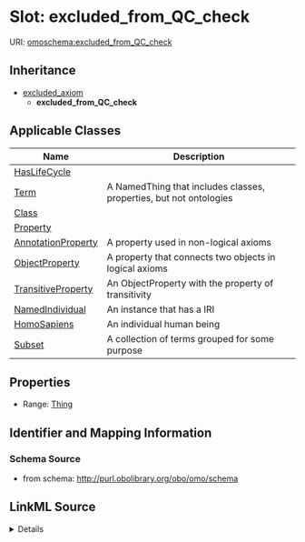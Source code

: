 # Slot: excluded_from_QC_check

URI: [omoschema:excluded_from_QC_check](http://purl.obolibrary.org/obo/omo/schema/excluded_from_QC_check)




## Inheritance

* [excluded_axiom](excluded_axiom.md)
    * **excluded_from_QC_check**





## Applicable Classes

| Name | Description |
| --- | --- |
[HasLifeCycle](HasLifeCycle.md) | 
[Term](Term.md) | A NamedThing that includes classes, properties, but not ontologies
[Class](Class.md) | 
[Property](Property.md) | 
[AnnotationProperty](AnnotationProperty.md) | A property used in non-logical axioms
[ObjectProperty](ObjectProperty.md) | A property that connects two objects in logical axioms
[TransitiveProperty](TransitiveProperty.md) | An ObjectProperty with the property of transitivity
[NamedIndividual](NamedIndividual.md) | An instance that has a IRI
[HomoSapiens](HomoSapiens.md) | An individual human being
[Subset](Subset.md) | A collection of terms grouped for some purpose






## Properties

* Range: [Thing](Thing.md)







## Identifier and Mapping Information







### Schema Source


* from schema: http://purl.obolibrary.org/obo/omo/schema




## LinkML Source

<details>
```yaml
name: excluded_from_QC_check
from_schema: http://purl.obolibrary.org/obo/omo/schema
rank: 1000
is_a: excluded_axiom
alias: excluded_from_QC_check
domain_of:
- HasLifeCycle
range: Thing

```
</details>